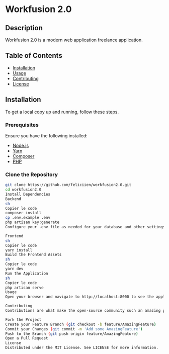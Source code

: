 
# Workfusion 2.0

## Description

Workfusion 2.0 is a modern web application freelance application.
## Table of Contents

- [Installation](#installation)
- [Usage](#usage)
- [Contributing](#contributing)
- [License](#license)

## Installation

To get a local copy up and running, follow these steps.

### Prerequisites

Ensure you have the following installed:

- [Node.js](https://nodejs.org/)
- [Yarn](https://yarnpkg.com/)
- [Composer](https://getcomposer.org/)
- [PHP](https://www.php.net/)

### Clone the Repository

```sh
git clone https://github.com/feliciien/workfusion2.0.git
cd workfusion2.0
Install Dependencies
Backend
sh
Copier le code
composer install
cp .env.example .env
php artisan key:generate
Configure your .env file as needed for your database and other settings.

Frontend
sh
Copier le code
yarn install
Build the Frontend Assets
sh
Copier le code
yarn dev
Run the Application
sh
Copier le code
php artisan serve
Usage
Open your browser and navigate to http://localhost:8000 to see the application in action.

Contributing
Contributions are what make the open-source community such an amazing place to learn, inspire, and create. Any contributions you make are greatly appreciated.

Fork the Project
Create your Feature Branch (git checkout -b feature/AmazingFeature)
Commit your Changes (git commit -m 'Add some AmazingFeature')
Push to the Branch (git push origin feature/AmazingFeature)
Open a Pull Request
License
Distributed under the MIT License. See LICENSE for more information.
